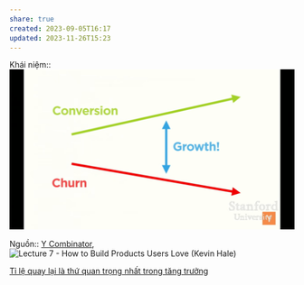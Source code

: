 ```yaml
---
share: true
created: 2023-09-05T16:17
updated: 2023-11-26T15:23
---
```

Khái niệm:: 
![growth.png](../../../../../assets/attachments/growth.png)

Nguồn:: [Y Combinator](../../../../%CE%9E%20Ngu%E1%BB%93n/Y%20Combinator.md), ![Lecture 7 - How to Build Products Users Love (Kevin Hale)](https://www.youtube.com/watch?v=sz_LgBAGYyo)

[Tỉ lệ quay lại là thứ quan trọng nhất trong tăng trưởng](./T%E1%BB%89%20l%E1%BB%87%20quay%20l%E1%BA%A1i%20l%C3%A0%20th%E1%BB%A9%20quan%20tr%E1%BB%8Dng%20nh%E1%BA%A5t%20trong%20t%C4%83ng%20tr%C6%B0%E1%BB%9Fng.md)